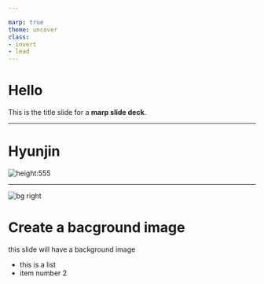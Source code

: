 ```yaml
---

marp: true
theme: uncover
class: 
- invert
- lead
---
```


# Hello

This is the title slide for a **marp slide deck**.

----
# Hyunjin

![height:555](https://lv2-cdn.azureedge.net/straykids/08a0979083d54cfdb933a2c8f5c93bb1-04-%ED%98%84%EC%A7%84-4_02_1690_Y220231115021136791.jpg)

---

![bg right](https://cdn.pixabay.com/photo/2024/01/07/10/56/belem-tower-8492812_1280.jpg)

# **Create a bacground image**

this slide will have a background image

* this is a list
* item number 2
